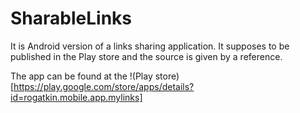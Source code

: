 # SharableLinks
It is Android version of a links sharing application. It supposes to be published in the Play store and the source is given by a reference.


The app can be found at the 
!(Play store)[https://play.google.com/store/apps/details?id=rogatkin.mobile.app.mylinks]
